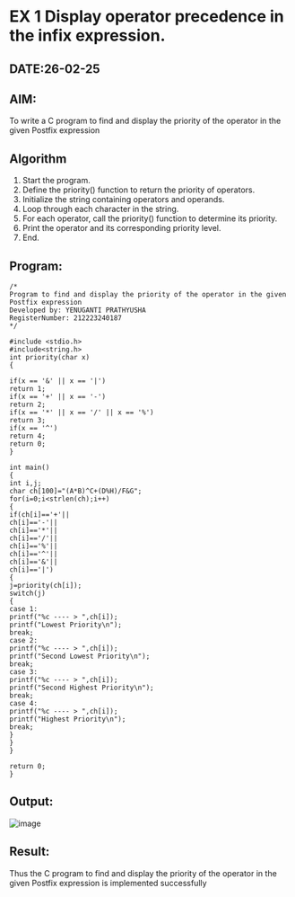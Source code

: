 # EX 1 Display operator precedence in the infix expression.
## DATE:26-02-25
## AIM:
To write a C program to find and display the priority of the operator in the given Postfix expression

## Algorithm
1. Start the program. 
2. Define the priority() function to return the priority of operators. 
3. Initialize the string containing operators and operands. 
4. Loop through each character in the string. 
5. For each operator, call the priority() function to determine its priority. 
6. Print the operator and its corresponding priority level. 
7. End.   
## Program:
```
/*
Program to find and display the priority of the operator in the given Postfix expression
Developed by: YENUGANTI PRATHYUSHA
RegisterNumber: 212223240187
*/
```
```
#include <stdio.h> 
#include<string.h> 
int priority(char x) 
{ 
 
if(x == '&' || x == '|') 
return 1; 
if(x == '+' || x == '-') 
return 2; 
if(x == '*' || x == '/' || x == '%') 
return 3; 
if(x == '^') 
return 4; 
return 0; 
} 
 
int main() 
{ 
int i,j;  
char ch[100]="(A*B)^C+(D%H)/F&G"; 
for(i=0;i<strlen(ch);i++) 
{ 
if(ch[i]=='+'|| 
ch[i]=='-'|| 
ch[i]=='*'|| 
ch[i]=='/'|| 
ch[i]=='%'|| 
ch[i]=='^'|| 
ch[i]=='&'|| 
ch[i]=='|') 
{ 
j=priority(ch[i]); 
switch(j) 
{ 
case 1: 
printf("%c ---- > ",ch[i]); 
printf("Lowest Priority\n"); 
break; 
case 2: 
printf("%c ---- > ",ch[i]); 
printf("Second Lowest Priority\n"); 
break; 
case 3: 
printf("%c ---- > ",ch[i]); 
printf("Second Highest Priority\n"); 
break; 
case 4: 
printf("%c ---- > ",ch[i]); 
printf("Highest Priority\n"); 
break; 
} 
} 
} 
 
return 0; 
} 
```
## Output:

![image](https://github.com/user-attachments/assets/8c6dd3f6-e852-42bd-84cc-1720a0365645)


## Result:
Thus the C program to find and display the priority of the operator in the given Postfix expression is implemented successfully
